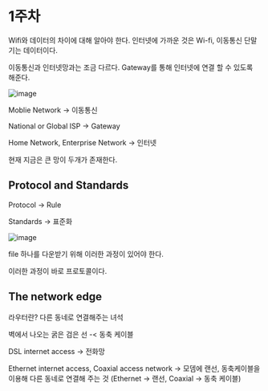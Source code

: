# 1주차

Wifi와 데이터의 차이에 대해 알아야 한다. 인터넷에 가까운 것은 Wi-fi, 이동통신 단말기는 데이터이다.

이동통신과 인터넷망과는 조금 다르다. Gateway를 통해 인터넷에 연결 할 수 있도록 해준다.

![image](https://github.com/Jaeboong/Study/assets/158824294/3afb94f3-5c35-42be-8bab-11272565cf57)

Moblie Network -> 이동통신

National or Global ISP -> Gateway

Home Network, Enterprise Network -> 인터넷 

현재 지금은 큰 망이 두개가 존재한다.

## Protocol and Standards

Protocol -> Rule

Standards -> 표준화

![image](https://github.com/Jaeboong/Study/assets/158824294/909a5eb4-492b-44d2-af22-ad783be5403e)

file 하나를 다운받기 위해 이러한 과정이 있어야 한다.

이러한 과정이 바로 프로토콜이다.

## The network edge

라우터란? 다른 동네로 연결해주는 녀석

벽에서 나오는 굵은 검은 선 -< 동축 케이블

DSL internet access -> 전화망

Ethernet internet access, Coaxial access network -> 모뎀에 랜선, 동축케이블을 이용해 다른 동네로 연결해 주는 것 (Ethernet -> 랜선, Coaxial -> 동축 케이블) 


